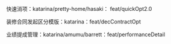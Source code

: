 


快速消项：katarina/pretty-home/hasaki： feat/quickOpt2.0 

装修合同发起区分模版：katarina：feat/decContractOpt

业绩提成管理：katarina/amumu/barrett：feat/performanceDetail
